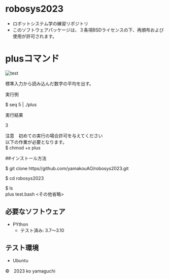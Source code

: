 # robosys2023
* ロボットシステム学の練習リポジトリ
* このソフトウェアパッケージは、３条項BSDライセンスの下、再頒布および使用が許可されます。
# plusコマンド
![test](https://github.com/yamakouAO/robosys2023/actions/workflows/test.yml/badge.svg)

標準入力から読み込んだ数字の平均を出す。

実行例

$ seq 5 | ./plus

実行結果

3

注意　初めての実行の場合許可を与えてください  
以下の作業が必要となります。  
$ chmod +x plus

##インストール方法

$ git clone https//github.com/yamakouAO/robosys2023.git

$ cd robosys2023

$ ls  
plus test.bash <その他省略>

## 必要なソフトウェア
* PYthon
  * テスト済み: 3.7～3.10

## テスト環境
* Ubuntu

©　2023 ko yamaguchi
